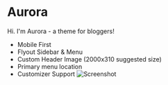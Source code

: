 Aurora
===

Hi. I'm Aurora - a theme for bloggers!

- Mobile First
- Flyout Sidebar & Menu
- Custom Header Image (2000x310 suggested size)
- Primary menu location
- Customizer Support
![Screenshot](https://i.cloudup.com/5Mnr6dQJ2c.png "Screenshot")


